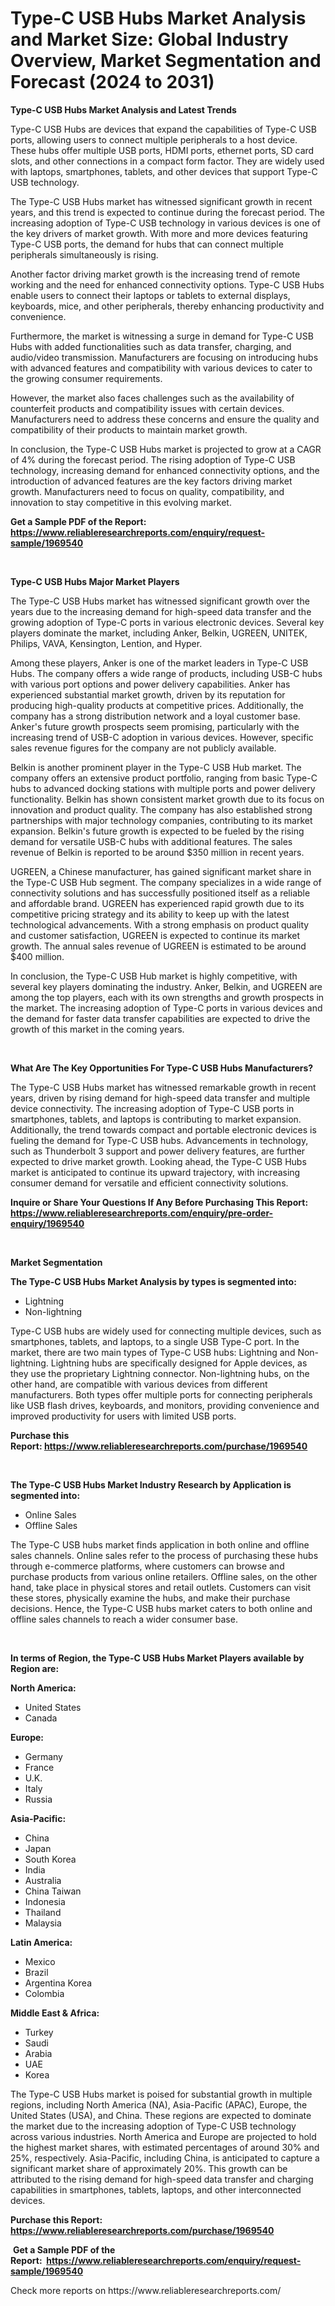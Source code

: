<p><h1>Type-C USB Hubs Market Analysis and Market Size: Global Industry Overview, Market Segmentation and Forecast (2024 to 2031)</h1></p><p><strong>Type-C USB Hubs Market Analysis and Latest Trends</strong></p>
<p><p>Type-C USB Hubs are devices that expand the capabilities of Type-C USB ports, allowing users to connect multiple peripherals to a host device. These hubs offer multiple USB ports, HDMI ports, ethernet ports, SD card slots, and other connections in a compact form factor. They are widely used with laptops, smartphones, tablets, and other devices that support Type-C USB technology.</p><p>The Type-C USB Hubs market has witnessed significant growth in recent years, and this trend is expected to continue during the forecast period. The increasing adoption of Type-C USB technology in various devices is one of the key drivers of market growth. With more and more devices featuring Type-C USB ports, the demand for hubs that can connect multiple peripherals simultaneously is rising.</p><p>Another factor driving market growth is the increasing trend of remote working and the need for enhanced connectivity options. Type-C USB Hubs enable users to connect their laptops or tablets to external displays, keyboards, mice, and other peripherals, thereby enhancing productivity and convenience.</p><p>Furthermore, the market is witnessing a surge in demand for Type-C USB Hubs with added functionalities such as data transfer, charging, and audio/video transmission. Manufacturers are focusing on introducing hubs with advanced features and compatibility with various devices to cater to the growing consumer requirements.</p><p>However, the market also faces challenges such as the availability of counterfeit products and compatibility issues with certain devices. Manufacturers need to address these concerns and ensure the quality and compatibility of their products to maintain market growth.</p><p>In conclusion, the Type-C USB Hubs market is projected to grow at a CAGR of 4% during the forecast period. The rising adoption of Type-C USB technology, increasing demand for enhanced connectivity options, and the introduction of advanced features are the key factors driving market growth. Manufacturers need to focus on quality, compatibility, and innovation to stay competitive in this evolving market.</p></p>
<p><strong>Get a Sample PDF of the Report:&nbsp; <a href="https://www.reliableresearchreports.com/enquiry/request-sample/1969540">https://www.reliableresearchreports.com/enquiry/request-sample/1969540</a></strong></p>
<p>&nbsp;</p>
<p><strong>Type-C USB Hubs Major Market Players</strong></p>
<p><p>The Type-C USB Hubs market has witnessed significant growth over the years due to the increasing demand for high-speed data transfer and the growing adoption of Type-C ports in various electronic devices. Several key players dominate the market, including Anker, Belkin, UGREEN, UNITEK, Philips, VAVA, Kensington, Lention, and Hyper.</p><p>Among these players, Anker is one of the market leaders in Type-C USB Hubs. The company offers a wide range of products, including USB-C hubs with various port options and power delivery capabilities. Anker has experienced substantial market growth, driven by its reputation for producing high-quality products at competitive prices. Additionally, the company has a strong distribution network and a loyal customer base. Anker's future growth prospects seem promising, particularly with the increasing trend of USB-C adoption in various devices. However, specific sales revenue figures for the company are not publicly available.</p><p>Belkin is another prominent player in the Type-C USB Hub market. The company offers an extensive product portfolio, ranging from basic Type-C hubs to advanced docking stations with multiple ports and power delivery functionality. Belkin has shown consistent market growth due to its focus on innovation and product quality. The company has also established strong partnerships with major technology companies, contributing to its market expansion. Belkin's future growth is expected to be fueled by the rising demand for versatile USB-C hubs with additional features. The sales revenue of Belkin is reported to be around $350 million in recent years.</p><p>UGREEN, a Chinese manufacturer, has gained significant market share in the Type-C USB Hub segment. The company specializes in a wide range of connectivity solutions and has successfully positioned itself as a reliable and affordable brand. UGREEN has experienced rapid growth due to its competitive pricing strategy and its ability to keep up with the latest technological advancements. With a strong emphasis on product quality and customer satisfaction, UGREEN is expected to continue its market growth. The annual sales revenue of UGREEN is estimated to be around $400 million.</p><p>In conclusion, the Type-C USB Hub market is highly competitive, with several key players dominating the industry. Anker, Belkin, and UGREEN are among the top players, each with its own strengths and growth prospects in the market. The increasing adoption of Type-C ports in various devices and the demand for faster data transfer capabilities are expected to drive the growth of this market in the coming years.</p></p>
<p>&nbsp;</p>
<p><strong>What Are The Key Opportunities For Type-C USB Hubs Manufacturers?</strong></p>
<p><p>The Type-C USB Hubs market has witnessed remarkable growth in recent years, driven by rising demand for high-speed data transfer and multiple device connectivity. The increasing adoption of Type-C USB ports in smartphones, tablets, and laptops is contributing to market expansion. Additionally, the trend towards compact and portable electronic devices is fueling the demand for Type-C USB hubs. Advancements in technology, such as Thunderbolt 3 support and power delivery features, are further expected to drive market growth. Looking ahead, the Type-C USB Hubs market is anticipated to continue its upward trajectory, with increasing consumer demand for versatile and efficient connectivity solutions.</p></p>
<p><strong>Inquire or Share Your Questions If Any Before Purchasing This Report: <a href="https://www.reliableresearchreports.com/enquiry/pre-order-enquiry/1969540">https://www.reliableresearchreports.com/enquiry/pre-order-enquiry/1969540</a></strong></p>
<p>&nbsp;</p>
<p><strong>Market Segmentation</strong></p>
<p><strong>The Type-C USB Hubs Market Analysis by types is segmented into:</strong></p>
<p><ul><li>Lightning</li><li>Non-lightning</li></ul></p>
<p><p>Type-C USB hubs are widely used for connecting multiple devices, such as smartphones, tablets, and laptops, to a single USB Type-C port. In the market, there are two main types of Type-C USB hubs: Lightning and Non-lightning. Lightning hubs are specifically designed for Apple devices, as they use the proprietary Lightning connector. Non-lightning hubs, on the other hand, are compatible with various devices from different manufacturers. Both types offer multiple ports for connecting peripherals like USB flash drives, keyboards, and monitors, providing convenience and improved productivity for users with limited USB ports.</p></p>
<p><strong>Purchase this Report:&nbsp;<a href="https://www.reliableresearchreports.com/purchase/1969540">https://www.reliableresearchreports.com/purchase/1969540</a></strong></p>
<p>&nbsp;</p>
<p><strong>The Type-C USB Hubs Market Industry Research by Application is segmented into:</strong></p>
<p><ul><li>Online Sales</li><li>Offline Sales</li></ul></p>
<p><p>The Type-C USB hubs market finds application in both online and offline sales channels. Online sales refer to the process of purchasing these hubs through e-commerce platforms, where customers can browse and purchase products from various online retailers. Offline sales, on the other hand, take place in physical stores and retail outlets. Customers can visit these stores, physically examine the hubs, and make their purchase decisions. Hence, the Type-C USB hubs market caters to both online and offline sales channels to reach a wider consumer base.</p></p>
<p>&nbsp;</p>
<p><strong>In terms of Region, the Type-C USB Hubs Market Players available by Region are:</strong></p>
<p>
    <p> <strong> North America: </strong>
        <ul>
            <li>United States</li>
            <li>Canada</li>
        </ul>
        </p> 
    <p> <strong> Europe: </strong>
        <ul>
            <li>Germany</li>
            <li>France</li>
            <li>U.K.</li>
            <li>Italy</li>
            <li>Russia</li>
        </ul>
        </p> 
    <p> <strong> Asia-Pacific: </strong>
        <ul>
            <li>China</li>
            <li>Japan</li>
            <li>South Korea</li>
            <li>India</li>
            <li>Australia</li>
            <li>China Taiwan</li>
            <li>Indonesia</li>
            <li>Thailand</li>
            <li>Malaysia</li>
        </ul>
        </p> 
    <p> <strong> Latin America: </strong>
        <ul>
            <li>Mexico</li>
            <li>Brazil</li>
            <li>Argentina Korea</li>
            <li>Colombia</li>
        </ul>
        </p> 
    <p> <strong> Middle East & Africa: </strong>
        <ul>
            <li>Turkey</li>
            <li>Saudi</li>
            <li>Arabia</li>
            <li>UAE</li>
            <li>Korea</li>
        </ul>
    </p>
    </p>
<p><p>The Type-C USB Hubs market is poised for substantial growth in multiple regions, including North America (NA), Asia-Pacific (APAC), Europe, the United States (USA), and China. These regions are expected to dominate the market due to the increasing adoption of Type-C USB technology across various industries. North America and Europe are projected to hold the highest market shares, with estimated percentages of around 30% and 25%, respectively. Asia-Pacific, including China, is anticipated to capture a significant market share of approximately 20%. This growth can be attributed to the rising demand for high-speed data transfer and charging capabilities in smartphones, tablets, laptops, and other interconnected devices.</p></p>
<p><strong>Purchase this Report: <a href="https://www.reliableresearchreports.com/purchase/1969540">https://www.reliableresearchreports.com/purchase/1969540</a></strong></p>
<p>&nbsp;<strong>Get a Sample PDF of the Report:&nbsp;&nbsp;<a href="https://www.reliableresearchreports.com/enquiry/request-sample/1969540">https://www.reliableresearchreports.com/enquiry/request-sample/1969540</a></strong></p>
<p><strong></strong></p>
<p>Check more reports on https://www.reliableresearchreports.com/</p>